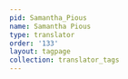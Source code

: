 ```yaml
---
pid: Samantha_Pious
name: Samantha Pious
type: translator
order: '133'
layout: tagpage
collection: translator_tags
---
```

